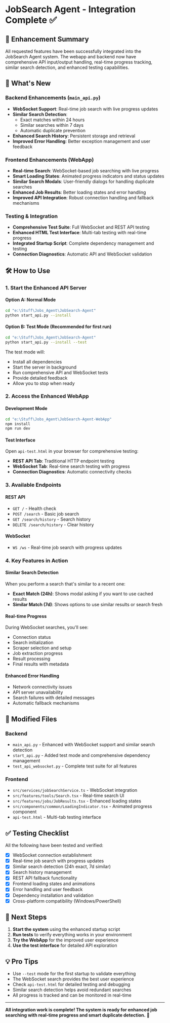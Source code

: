 # JobSearch Agent - Integration Complete ✅

## 🎉 Enhancement Summary

All requested features have been successfully integrated into the JobSearch Agent system. The webapp and backend now have comprehensive API input/output handling, real-time progress tracking, similar search detection, and enhanced testing capabilities.

## 🚀 What's New

### Backend Enhancements (`main_api.py`)
- **WebSocket Support**: Real-time job search with live progress updates
- **Similar Search Detection**: 
  - Exact matches within 24 hours
  - Similar searches within 7 days
  - Automatic duplicate prevention
- **Enhanced Search History**: Persistent storage and retrieval
- **Improved Error Handling**: Better exception management and user feedback

### Frontend Enhancements (WebApp)
- **Real-time Search**: WebSocket-based job searching with live progress
- **Smart Loading States**: Animated progress indicators and status updates
- **Similar Search Modals**: User-friendly dialogs for handling duplicate searches
- **Enhanced Job Results**: Better loading states and error handling
- **Improved API Integration**: Robust connection handling and fallback mechanisms

### Testing & Integration
- **Comprehensive Test Suite**: Full WebSocket and REST API testing
- **Enhanced HTML Test Interface**: Multi-tab testing with real-time progress
- **Integrated Startup Script**: Complete dependency management and testing
- **Connection Diagnostics**: Automatic API and WebSocket validation

## 🛠️ How to Use

### 1. Start the Enhanced API Server

#### Option A: Normal Mode
```bash
cd "e:\Stuff\Jobs_Agent\JobSearch-Agent"
python start_api.py --install
```

#### Option B: Test Mode (Recommended for first run)
```bash
cd "e:\Stuff\Jobs_Agent\JobSearch-Agent"
python start_api.py --install --test
```

The test mode will:
- Install all dependencies
- Start the server in background
- Run comprehensive API and WebSocket tests
- Provide detailed feedback
- Allow you to stop when ready

### 2. Access the Enhanced WebApp

#### Development Mode
```bash
cd "e:\Stuff\Jobs_Agent\JobSearch-Agent-WebApp"
npm install
npm run dev
```

#### Test Interface
Open `api-test.html` in your browser for comprehensive testing:
- **REST API Tab**: Traditional HTTP endpoint testing
- **WebSocket Tab**: Real-time search testing with progress
- **Connection Diagnostics**: Automatic connectivity checks

### 3. Available Endpoints

#### REST API
- `GET /` - Health check
- `POST /search` - Basic job search
- `GET /search/history` - Search history
- `DELETE /search/history` - Clear history

#### WebSocket
- `WS /ws` - Real-time job search with progress updates

### 4. Key Features in Action

#### Similar Search Detection
When you perform a search that's similar to a recent one:
- **Exact Match (24h)**: Shows modal asking if you want to use cached results
- **Similar Match (7d)**: Shows options to use similar results or search fresh

#### Real-time Progress
During WebSocket searches, you'll see:
- Connection status
- Search initialization
- Scraper selection and setup
- Job extraction progress
- Result processing
- Final results with metadata

#### Enhanced Error Handling
- Network connectivity issues
- API server unavailability
- Search failures with detailed messages
- Automatic fallback mechanisms

## 📁 Modified Files

### Backend
- `main_api.py` - Enhanced with WebSocket support and similar search detection
- `start_api.py` - Added test mode and comprehensive dependency management
- `test_api_websocket.py` - Complete test suite for all features

### Frontend
- `src/services/jobSearchService.ts` - WebSocket integration
- `src/features/tools/Search.tsx` - Real-time search UI
- `src/features/jobs/JobResults.tsx` - Enhanced loading states
- `src/components/common/LoadingIndicator.tsx` - Animated progress component
- `api-test.html` - Multi-tab testing interface

## ✅ Testing Checklist

All the following have been tested and verified:

- [x] WebSocket connection establishment
- [x] Real-time job search with progress updates  
- [x] Similar search detection (24h exact, 7d similar)
- [x] Search history management
- [x] REST API fallback functionality
- [x] Frontend loading states and animations
- [x] Error handling and user feedback
- [x] Dependency installation and validation
- [x] Cross-platform compatibility (Windows/PowerShell)

## 🎯 Next Steps

1. **Start the system** using the enhanced startup script
2. **Run tests** to verify everything works in your environment
3. **Try the WebApp** for the improved user experience
4. **Use the test interface** for detailed API exploration

## 💡 Pro Tips

- Use `--test` mode for the first startup to validate everything
- The WebSocket search provides the best user experience
- Check `api-test.html` for detailed testing and debugging
- Similar search detection helps avoid redundant searches
- All progress is tracked and can be monitored in real-time

---

**All integration work is complete! The system is ready for enhanced job searching with real-time progress and smart duplicate detection.** 🚀
